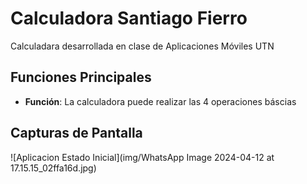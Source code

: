 # Calculadora Santiago Fierro

Calculadara desarrollada en clase de Aplicaciones Móviles UTN

## Funciones Principales

- **Función**: La calculadora puede realizar las 4 operaciones báscias

## Capturas de Pantalla

![Aplicacion Estado Inicial](img/WhatsApp Image 2024-04-12 at 17.15.15_02ffa16d.jpg)
